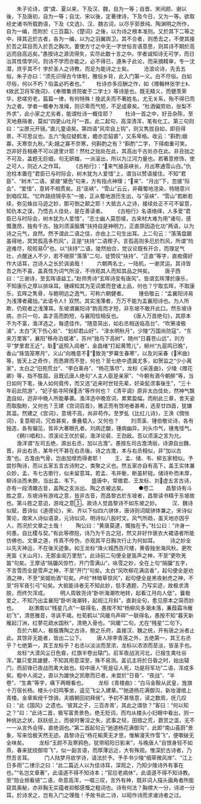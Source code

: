 <!-- { "loadSidebar": true } -->
　　朱子论诗，谓“虞、夏以来，下及汉、魏，自为一等；自晋、宋间颜、谢以後，下及唐初，自为一等；自沈、宋以後，定著律诗，下及今日，又为一等。欲取经史诸书所载韵语，下及《文选》、汉、魏古词，以尽乎郭景纯、陶渊明之所作，自为一编，而附於《三百篇》、《楚词》之後，以为诗之根本准则。又於其下二等之中，择其近於古者，各为一编，以为之羽翼舆卫。其不合者，则悉去之，不使其接於吾之耳目而入於吾之胸次。要使方寸之中无一字世俗言语意思，则其诗不期於高远而自高远矣。”愚按诗之源流得失，实尽此数十言之中。学者诚知诗无可学，而日治其性情学问，则诗不学而亦能之。必不得已，遵朱子此论，而采摘精审，专一沈潜，庶乎其不忄孛於圣人之诗教，而足为能诗之士矣。
　　沧浪论诗，先去五俗。朱子亦曰：“须先识得古今体制，雅俗乡背，此入门第一义。白不尽俗。白如尽俗，何以不朽？俗盖必朽者也。”
　　杜诗亦多应酬之作，如《赠翰林张学士》、《故武卫将军挽词》、《奉赠集贤院崔于二学士》等诗是也。既无精义，而健羡荣华，悲嗟穷老，篇篇一律，有何特殊！挽武夫而不著姓名，尤无关系，殆不得已而为之者。学者一概奉为准绳，则识卑而气短，不足成章矣。“杜酒偏劳劝，张梨不外求”，此小家之尤劣者，能谓杜诗一概佳耶？
　　杜诗一首之中，好丑杂陈，至天地悬隔者，莫如“四更山吐月”一首。此二起句，高深清浑，笔有化工。第三句则曰：“尘匣元开镜。”直儿童语矣。第四语“风帘自上钩”，则又隽拔自如，即目得景，不可思议也。五六“兔应疑鹤发，蟾亦恋貂裘”，又系卑格。收云：“斟酌娥寡，天寒奈九秋。”夫娥之寡不奈寒，何斟酌之有？“斟酌”二字，下得痴重可笑。岂非好丑相悬不可以道里计耶！然杜之拙处在此，其高出千古处亦在此。非丑拙之不可及，盖题无巨细，句无妍媸，一派滚出，所以为江河力量也。若著意修饰，使之可人，则近人之作耳。
　　《古柏行》：“来气接巫峡长，月出寒通雪山白。”仇沧柱本置在“君臣已与时际会，树木犹为人爱惜”上，谓当以赞语接住。不知“君臣”、“树木”二语，紧接“黛色”句来，方有指点神理；“来”、“月出”下，忽接“际会”、“爱惜”，意转不相贯矣。且“巫峡”、“雪山”云云，非藉蜀地渲染，特随意兴到唱叹耳。“忆昨路绕锦亭东”一接，正从蜀地游历生出，与“巫峡”、“雪山”若断若续，弥见蛛丝马迹之妙，那可倒之颠之耶！大抵古人之诗，接续处正不可不留意，知仇本之误，乃悟古人佳处，是在善读者。
　　《古柏行》名语络绎，人多爱“君臣已与时际会，树木犹为人爱惜”，“志士幽人莫怨嗟，古来材大难为用”诸句，感慨激昂，独有千古。独刘须溪服膺“扶持自是神明力，正直原因造化功”两语，以为诗之元气，良然。然予谓此二语之佳，亦由上二句生出耳。上二句云：“落落盘踞虽得地，冥冥孤高多烈风”，正是“扶持”二语楔子。言孤高则多厄於烈风，所谓“险途难尽，皎皎易”也。以“扶持”二语，陡然拍合，觉议论既有开合，而理足气壮，点醒迷人不少，若不根原“落落”二句，徒赞叹“扶持”、“正直”等字，直痴儒好作大话耳，岂诗人之长於讽谕哉！
　　六朝两名士，一陆机，一谢灵运。其诗皆吾之所不喜，盖真性为词气所没，不待观其人而知其品之舛矣。
　　唐子西曰：“三谢诗，至玄晖语益工。”赵师秀诗“玄晖诗变有唐风”。皆谓玄晖薄於康乐，不知康乐之厚以排垛耳。锺嵘知其为芜词累而登诸上品，何也？宁取玄晖，不取康乐，玄晖之隽骨，与鲍明远之逸气，可称六朝健者。
　　锺伯敬云：“孟襄阳诗易为浅薄者藏拙。”此语令人忄双然。其实浅薄者，万万不能为孟襄阳诗也。为人所欺，仍观者之浅薄耳。东坡谓襄阳诗“韵高而才短，非东坡不敢开此口。然东坡诗病，亦只一句，盖才高而韵短，与襄阳恰相反也。
　　《唐人万首绝句》，其原本不为不富，渔洋选之，每遗佳作。“随意简出，如右丞相送临高台”、“吹箫凌极浦”，太白“天下伤心处”、“划却君山好”、“渌水明秋月”，少陵“万国尚防寇”、“东来万里客”，襄阳“移舟泊烟渚”，苏州“独鸟下高树”，随州“日暮苍山远”，刘方平“梦里君王近”，耿“返照入闾巷”，金昌绪“打起黄莺儿”，柳州“九扈鸣已晚”，香山“珠箔笼寒月”，义山“向晚意不”，致尧“罗幕生春寒”，以及刘采春《曲》等，皆天上之奇作，而悉屏而不登，何也？至七绝中遗漏尤多，如贺监之“少小离家”，太白之“旧苑荒台”、“李白乘舟”、“杨花落尽”，龙标《采莲曲》，少陵《赠花卿》等，指不胜屈。且既讥唐人绝句“人主人臣是亲家”、“今朝有酒今朝醉”等，当日如何下笔，後人如何竟传，而又选“近来时世轻先辈，好染髭须事後生”，“三十年前此院游”，“妃子偷寻阿保汤”等作何也？《清平调》原非太白佳处，然神气飘逸自如，迥非中晚人所能摹袭。渔洋选中晚宫词，累累盈幅，而削此三章，舍天姿而取脂粉，又何也？王建《宫词百首》，雅正而有馀地者甚希，选至廿四首，犹嫌其滥。然建之《宫词》，意境不高，尚非苟作。至罗虬《比红儿诗》，王涣《惆怅词》，复意砌词，冗沓甚矣，重叠载入，又何也？
　　刘须溪、锺伯敬论诗，各有独造，各有偏见，皆非大著眼孔者。刘病迂酸，锺病幽异。刘头巾气，锺鬼怪气。
　　《辋川唱和》，须溪论王优於裴，渔洋论裴、王劲敌。吾以须溪之言为允。
　　渔洋谓“左司五绝，源出右丞，加以古澹”。愚按左司古澹清丽，诗源自出魏、晋，非出右丞，某年代不甚在右丞後。诗之古澹，本与右丞相似，非“加以古澹”也。古澹由气骨，岂由加增而得者耶！
　　王、孟、储、韦、柳五家相似。予尝抄陶诗，而以五家五言古诗附之，类聚之义也。然五家亦自有高下，盖王实体兼众妙，孟、韦七古歌行，似未留意耳。若孟、韦并衡，断虽轩轾。储诗朴而未厚，柳诗淡而未腴，当出孟、韦下。
　　盛唐中，常徵君、王龙标、刘虚五言古诗，亦有一段清趣古音，盖陶之支派出。陶之衣被远矣。
　　●卷二
　　昌黎诗有斗胜之意，东坡诗有游戏之意，皆非古音，而昌黎古於东坡者，昌黎读书精于东坡故也。第斗胜之意迫，游戏之意，故诗人觉昌黎诗不如东坡之妙。
　　汉、魏诗似赋，晋诗似《道德论》，宋、齐以下似四六骈体，唐诗则词赋骈体兼之，宋诗似策论，南宋人诗似语录，元诗似词，明诗似八股时文。风气所趋，虽天地亦因乎人，而况於文章之士哉！
　　陶公曰：“黄唐莫逮，慨独在予。”杜公曰：“许身一何愚，自比稷与契。”有此等襟抱，诗乃为千古之冠，然又非好作褒衣大裙语者所能仿佛也。文章之道，传真不传伪，亦观其平日胸次行止为何如耳。
　　诗之妙全以先天神运，不在後天迹象。如王龙标“烽火城西百尺楼，黄昏独坐海风秋。更吹羌笛《关山月》，无那金闺万里愁”。此诗前二句便全是笛声之神，不至“更吹羌笛”句矣。王摩诘“隔牖风惊竹，开门雪满山”，咏雪之妙，全在上句“隔牖”五字，不言雪而全是雪声之神，不至“开门”句矣。太白“风吹柳花满店香”，起句便全是劝酒之神，不至“吴姬劝酒”句矣。卢纶“林暗草惊风”，起句便全是黑夜射虎之神，不至“将军夜引弓”句矣。大抵能诗者无不知此妙，低手遇题，乃写实迹，故极求清脱，而终欠浑成。
　　明人周致尧诗“卧听海潮吹地转，起看江月向人低”。曩极爱之，不知乃出孟襄阳“卧听海潮转，起视江月斜”，直剥全句，愈见原本之简而妙也。
　　赵渭南以“残星几点”一联得名，愚按不知“杨柳风多潮未落，蒹葭霜冷雁初飞”，清思雅音，寻讽不竭。杜荀鹤以“风暖鸟声碎”一联得名，愚按不知“暮天新雁起汀洲，红蓼花疏水国秋”，清艳入骨也。“风暖”二句，尤在“残星”二句下。
　　吾於六朝人，极服膺陶之古诗，鲍之乐府，盖接汉、魏之统，开有唐之派者止此。其馀非无能者，皆出二公下。
　　唐人除李青莲之外，五绝第一，其王右丞乎？七绝第一，其王龙标乎？右丞以淡淡而至浓，龙标以浓浓而至淡，皆圣手也。
　　龙标“大漠风尘日色昏，红旗半卷出辕门。前军夜战洮河北，已报生禽吐谷浑。”曩只爱其雄健，不知其用意深至，殊不易测。盖讥主将於日昏之时，始出辕门，而前锋已夜战而禽大敌也。较中唐人“死是征人死，功是将军功”二语，浑成多矣。粗中人阅之，直以为雄快之凯歌而已者，未尝於“日昏”、“夜战”、“半卷”、“生禽”等字，痛下两眼看也。
　　龙标《青楼曲》：“白马金鞍从武皇，旌旗十万宿长杨。楼头小妇鸣筝坐，遥见飞尘入建章。”“驰道杨花满御沟，新妆漫绾上青楼。金章紫绶千馀骑，夫婿朝回初拜侯”。予初不甚惬意，读之数周，抚几叹曰：“此《国风》之遗也。‘彼其之子，三百赤芾’，其此之谓欤？”客曰：“何以知之？”曰：“此诗二首，极写富贵景色，绝无贬词，而均从楼头小妇眼中看出，则一种佻达之状，跃跃纸上，而彼时奢淫之失，武事之轻，田猎之荒，爵赏之滥，无不一一从言外会得，直绝调也。”第二首起句云“驰道杨花满御沟”，此即“南山荟蔚”景象，写来恰极天然无迹。昌黎诗云“杨花榆荚无才思，惟解漫天作雪飞”，便嚼破无全味矣。
　　龙标“玉颜不及寒鸦色，犹带昭阳日影来”，与晚唐人“自恨身轻不如燕，春来犹绕御帘飞”，似一副言语，而厚薄远近，大有殊观。惟深於古诗者，乃然吾言耳。
　　门人陆梦月欲学诗，请法於予。予手书少陵“细草微风岸”、“江上日多雨”二律示之曰：“此二篇近人以为佳诗耳，深观之，乃知少陵诗外有事在也。”“名岂文章著”，此语道不得不知诗本；“官应老病休”，此语道不得不知诗教。至“勋业频看镜”二语，命意高浑，一唱三叹，言外有神，既非词人描头画角者所能窥其奥秘，亦非胸无实蕴者抑郁感慨之粗词也。诗有何法？胸襟大一分，诗进一分耳。於诗求之，岂有入门之理哉！予故书此二诗，以昭作诗而求诸诗者之过。
